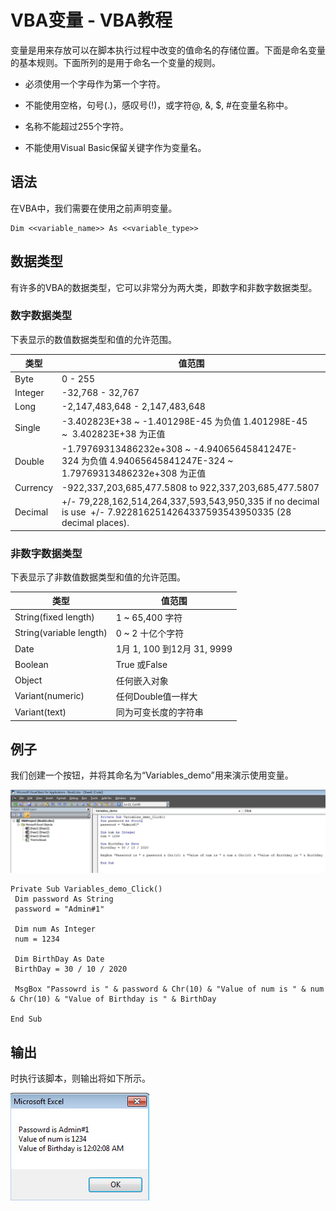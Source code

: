 # VBA变量 - VBA教程

变量是用来存放可以在脚本执行过程中改变的值命名的存储位置。下面是命名变量的基本规则。下面所列的是用于命名一个变量的规则。

*   必须使用一个字母作为第一个字符。

*   不能使用空格，句号(.)，感叹号(!)，或字符@, &, $, #在变量名称中。

*   名称不能超过255个字符。

*   不能使用Visual Basic保留关键字作为变量名。

## 语法

在VBA中，我们需要在使用之前声明变量。

```
Dim <<variable_name>> As <<variable_type>>
```

## 数据类型

有许多的VBA的数据类型，它可以非常分为两大类，即数字和非数字数据类型。

### 数字数据类型

下表显示的数值数据类型和值的允许范围。

| 类型 | 值范围 |
| --- | --- |
| Byte | 0 - 255 |
| Integer | -32,768 - 32,767 |
| Long | -2,147,483,648 - 2,147,483,648 |
| Single | -3.402823E+38 ~ -1.401298E-45 为负值 1.401298E-45 ~  3.402823E+38 为正值 |
| Double | -1.79769313486232e+308 ~ -4.94065645841247E-324 为负值 4.94065645841247E-324 ~ 1.79769313486232e+308 为正值 |
| Currency | -922,337,203,685,477.5808 to 922,337,203,685,477.5807 |
| Decimal | +/- 79,228,162,514,264,337,593,543,950,335 if no decimal is use  +/- 7.9228162514264337593543950335 (28 decimal places). |

### 非数字数据类型

下表显示了非数值数据类型和值的允许范围。

| 类型 | 值范围 |
| --- | --- |
| String(fixed length) | 1 ~ 65,400 字符 |
| String(variable length) | 0 ~ 2 十亿个字符 |
| Date | 1月 1, 100 到12月 31, 9999 |
| Boolean | True 或False |
| Object | 任何嵌入对象 |
| Variant(numeric) | 任何Double值一样大 |
| Variant(text) | 同为可变长度的字符串 |

## 例子

我们创建一个按钮，并将其命名为“Variables_demo”用来演示使用变量。

![vba_02.jpg](../img/0GH0LW-0.jpg)

```
Private Sub Variables_demo_Click()
 Dim password As String
 password = "Admin#1"

 Dim num As Integer
 num = 1234

 Dim BirthDay As Date
 BirthDay = 30 / 10 / 2020

 MsgBox "Passowrd is " & password & Chr(10) & "Value of num is " & num & Chr(10) & "Value of Birthday is " & BirthDay

End Sub
```

## 输出

时执行该脚本，则输出将如下所示。

![vba_03.jpg](../img/0GH04262-1.jpg)

